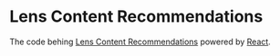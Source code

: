 # Lens Content Recommendations
The code behing [Lens Content Recommendations](https://content.lens.k3l.io/) powered by [React](https://reactjs.org/).

